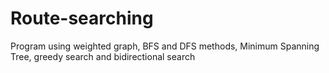 # Route-searching
Program using weighted graph, BFS and DFS methods, Minimum Spanning Tree, greedy search and bidirectional search
